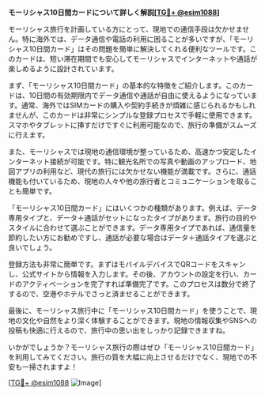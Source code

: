 **モーリシャス10日間カードについて詳しく解説[[TG💪+ @esim1088](https://t.me/s/esim1088)]**

モーリシャス旅行を計画している方にとって、現地での通信手段は欠かせません。特に海外では、データ通信や電話の利用に困ることが多いですが、「モーリシャス10日間カード」はその問題を簡単に解決してくれる便利なツールです。このカードは、短い滞在期間でも安心してモーリシャスでインターネットや通話が楽しめるように設計されています。

まず、「モーリシャス10日間カード」の基本的な特徴をご紹介します。このカードは、10日間の有効期限内でデータ通信や通話が自由に使えるようになっています。通常、海外ではSIMカードの購入や契約手続きが煩雑に感じられるかもしれませんが、このカードは非常にシンプルな登録プロセスで手軽に使用できます。スマホやタブレットに挿すだけですぐに利用可能なので、旅行の準備がスムーズに行えます。

また、モーリシャスでは現地の通信環境が整っているため、高速かつ安定したインターネット接続が可能です。特に観光名所での写真や動画のアップロード、地図アプリの利用など、現代の旅行には欠かせない機能が満載です。さらに、通話機能も付いているため、現地の人々や他の旅行者とコミュニケーションを取ることも簡単です。

「モーリシャス10日間カード」にはいくつかの種類があります。例えば、データ専用タイプと、データ＋通話がセットになったタイプがあります。旅行の目的やスタイルに合わせて選ぶことができます。データ専用タイプであれば、通信量を節約したい方にお勧めですし、通話が必要な場合はデータ＋通話タイプを選ぶと良いでしょう。

登録方法も非常に簡単です。まずはモバイルデバイスでQRコードをスキャンし、公式サイトから情報を入力します。その後、アカウントの設定を行い、カードのアクティベーションを完了すれば準備完了です。このプロセスは数分で終了するので、空港やホテルでさっと済ませることができます。

最後に、モーリシャス旅行中に「モーリシャス10日間カード」を使うことで、現地の文化や自然をより深く体験することができます。現地の情報収集やSNSへの投稿も快適に行えるので、旅行中の思い出をしっかり記録できますね。

いかがでしょうか？モーリシャス旅行の際はぜひ「モーリシャス10日間カード」を利用してみてください。旅行の質を大幅に向上させるだけでなく、現地での不安も一掃されますよ！

[[TG💪+ @esim1088](https://t.me/s/esim1088) ![Image](https://i.postimg.cc/Y0z9fWf4/image.png)]